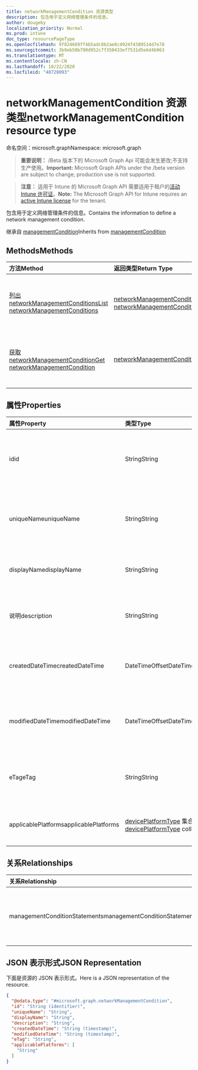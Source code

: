 ```yaml
---
title: networkManagementCondition 资源类型
description: 包含用于定义网络管理条件的信息。
author: dougeby
localization_priority: Normal
ms.prod: intune
doc_type: resourcePageType
ms.openlocfilehash: 9f824669ff4b5adc8b2ae8c4924f4389514d7e78
ms.sourcegitcommit: 3b9eb50b790d952c7f350433ef7531d5e6d4b963
ms.translationtype: MT
ms.contentlocale: zh-CN
ms.lasthandoff: 10/22/2020
ms.locfileid: "48728093"
---
```

# <a name="networkmanagementcondition-resource-type"></a><span data-ttu-id="e1fe3-103">networkManagementCondition 资源类型</span><span class="sxs-lookup"><span data-stu-id="e1fe3-103">networkManagementCondition resource type</span></span>

<span data-ttu-id="e1fe3-104">命名空间：microsoft.graph</span><span class="sxs-lookup"><span data-stu-id="e1fe3-104">Namespace: microsoft.graph</span></span>

> <span data-ttu-id="e1fe3-105">**重要说明：** /Beta 版本下的 Microsoft Graph Api 可能会发生更改;不支持生产使用。</span><span class="sxs-lookup"><span data-stu-id="e1fe3-105">**Important:** Microsoft Graph APIs under the /beta version are subject to change; production use is not supported.</span></span>

> <span data-ttu-id="e1fe3-106">**注意：** 适用于 Intune 的 Microsoft Graph API 需要适用于租户的[活动 Intune 许可证](https://go.microsoft.com/fwlink/?linkid=839381)。</span><span class="sxs-lookup"><span data-stu-id="e1fe3-106">**Note:** The Microsoft Graph API for Intune requires an [active Intune license](https://go.microsoft.com/fwlink/?linkid=839381) for the tenant.</span></span>

<span data-ttu-id="e1fe3-107">包含用于定义网络管理条件的信息。</span><span class="sxs-lookup"><span data-stu-id="e1fe3-107">Contains the information to define a network management condition.</span></span>


<span data-ttu-id="e1fe3-108">继承自 [managementCondition](../resources/intune-fencing-managementcondition.md)</span><span class="sxs-lookup"><span data-stu-id="e1fe3-108">Inherits from [managementCondition](../resources/intune-fencing-managementcondition.md)</span></span>

## <a name="methods"></a><span data-ttu-id="e1fe3-109">Methods</span><span class="sxs-lookup"><span data-stu-id="e1fe3-109">Methods</span></span>
|<span data-ttu-id="e1fe3-110">方法</span><span class="sxs-lookup"><span data-stu-id="e1fe3-110">Method</span></span>|<span data-ttu-id="e1fe3-111">返回类型</span><span class="sxs-lookup"><span data-stu-id="e1fe3-111">Return Type</span></span>|<span data-ttu-id="e1fe3-112">说明</span><span class="sxs-lookup"><span data-stu-id="e1fe3-112">Description</span></span>|
|:---|:---|:---|
|[<span data-ttu-id="e1fe3-113">列出 networkManagementConditions</span><span class="sxs-lookup"><span data-stu-id="e1fe3-113">List networkManagementConditions</span></span>](../api/intune-fencing-networkmanagementcondition-list.md)|<span data-ttu-id="e1fe3-114">[networkManagementCondition](../resources/intune-fencing-networkmanagementcondition.md) 集合</span><span class="sxs-lookup"><span data-stu-id="e1fe3-114">[networkManagementCondition](../resources/intune-fencing-networkmanagementcondition.md) collection</span></span>|<span data-ttu-id="e1fe3-115">列出 [networkManagementCondition](../resources/intune-fencing-networkmanagementcondition.md) 对象的属性和关系。</span><span class="sxs-lookup"><span data-stu-id="e1fe3-115">List properties and relationships of the [networkManagementCondition](../resources/intune-fencing-networkmanagementcondition.md) objects.</span></span>|
|[<span data-ttu-id="e1fe3-116">获取 networkManagementCondition</span><span class="sxs-lookup"><span data-stu-id="e1fe3-116">Get networkManagementCondition</span></span>](../api/intune-fencing-networkmanagementcondition-get.md)|[<span data-ttu-id="e1fe3-117">networkManagementCondition</span><span class="sxs-lookup"><span data-stu-id="e1fe3-117">networkManagementCondition</span></span>](../resources/intune-fencing-networkmanagementcondition.md)|<span data-ttu-id="e1fe3-118">读取 [networkManagementCondition](../resources/intune-fencing-networkmanagementcondition.md) 对象的属性和关系。</span><span class="sxs-lookup"><span data-stu-id="e1fe3-118">Read properties and relationships of the [networkManagementCondition](../resources/intune-fencing-networkmanagementcondition.md) object.</span></span>|

## <a name="properties"></a><span data-ttu-id="e1fe3-119">属性</span><span class="sxs-lookup"><span data-stu-id="e1fe3-119">Properties</span></span>
|<span data-ttu-id="e1fe3-120">属性</span><span class="sxs-lookup"><span data-stu-id="e1fe3-120">Property</span></span>|<span data-ttu-id="e1fe3-121">类型</span><span class="sxs-lookup"><span data-stu-id="e1fe3-121">Type</span></span>|<span data-ttu-id="e1fe3-122">说明</span><span class="sxs-lookup"><span data-stu-id="e1fe3-122">Description</span></span>|
|:---|:---|:---|
|<span data-ttu-id="e1fe3-123">id</span><span class="sxs-lookup"><span data-stu-id="e1fe3-123">id</span></span>|<span data-ttu-id="e1fe3-124">String</span><span class="sxs-lookup"><span data-stu-id="e1fe3-124">String</span></span>|<span data-ttu-id="e1fe3-125">管理条件的唯一标识符。</span><span class="sxs-lookup"><span data-stu-id="e1fe3-125">Unique identifier for the management condition.</span></span> <span data-ttu-id="e1fe3-126">创建时分配的系统生成值。</span><span class="sxs-lookup"><span data-stu-id="e1fe3-126">System generated value assigned when created.</span></span> <span data-ttu-id="e1fe3-127">继承自 [managementCondition](../resources/intune-fencing-managementcondition.md)</span><span class="sxs-lookup"><span data-stu-id="e1fe3-127">Inherited from [managementCondition](../resources/intune-fencing-managementcondition.md)</span></span>|
|<span data-ttu-id="e1fe3-128">uniqueName</span><span class="sxs-lookup"><span data-stu-id="e1fe3-128">uniqueName</span></span>|<span data-ttu-id="e1fe3-129">String</span><span class="sxs-lookup"><span data-stu-id="e1fe3-129">String</span></span>|<span data-ttu-id="e1fe3-130">管理条件的唯一名称。</span><span class="sxs-lookup"><span data-stu-id="e1fe3-130">Unique name for the management condition.</span></span> <span data-ttu-id="e1fe3-131">在管理条件表达式中使用。</span><span class="sxs-lookup"><span data-stu-id="e1fe3-131">Used in management condition expressions.</span></span> <span data-ttu-id="e1fe3-132">继承自 [managementCondition](../resources/intune-fencing-managementcondition.md)</span><span class="sxs-lookup"><span data-stu-id="e1fe3-132">Inherited from [managementCondition](../resources/intune-fencing-managementcondition.md)</span></span>|
|<span data-ttu-id="e1fe3-133">displayName</span><span class="sxs-lookup"><span data-stu-id="e1fe3-133">displayName</span></span>|<span data-ttu-id="e1fe3-134">String</span><span class="sxs-lookup"><span data-stu-id="e1fe3-134">String</span></span>|<span data-ttu-id="e1fe3-135">管理条件的管理员定义名称。</span><span class="sxs-lookup"><span data-stu-id="e1fe3-135">The admin defined name of the management condition.</span></span> <span data-ttu-id="e1fe3-136">继承自 [managementCondition](../resources/intune-fencing-managementcondition.md)</span><span class="sxs-lookup"><span data-stu-id="e1fe3-136">Inherited from [managementCondition](../resources/intune-fencing-managementcondition.md)</span></span>|
|<span data-ttu-id="e1fe3-137">说明</span><span class="sxs-lookup"><span data-stu-id="e1fe3-137">description</span></span>|<span data-ttu-id="e1fe3-138">String</span><span class="sxs-lookup"><span data-stu-id="e1fe3-138">String</span></span>|<span data-ttu-id="e1fe3-139">管理条件的管理员定义的说明。</span><span class="sxs-lookup"><span data-stu-id="e1fe3-139">The admin defined description of the management condition.</span></span> <span data-ttu-id="e1fe3-140">继承自 [managementCondition](../resources/intune-fencing-managementcondition.md)</span><span class="sxs-lookup"><span data-stu-id="e1fe3-140">Inherited from [managementCondition](../resources/intune-fencing-managementcondition.md)</span></span>|
|<span data-ttu-id="e1fe3-141">createdDateTime</span><span class="sxs-lookup"><span data-stu-id="e1fe3-141">createdDateTime</span></span>|<span data-ttu-id="e1fe3-142">DateTimeOffset</span><span class="sxs-lookup"><span data-stu-id="e1fe3-142">DateTimeOffset</span></span>|<span data-ttu-id="e1fe3-143">管理条件的创建时间。</span><span class="sxs-lookup"><span data-stu-id="e1fe3-143">The time the management condition was created.</span></span> <span data-ttu-id="e1fe3-144">生成的服务端。</span><span class="sxs-lookup"><span data-stu-id="e1fe3-144">Generated service side.</span></span> <span data-ttu-id="e1fe3-145">继承自 [managementCondition](../resources/intune-fencing-managementcondition.md)</span><span class="sxs-lookup"><span data-stu-id="e1fe3-145">Inherited from [managementCondition](../resources/intune-fencing-managementcondition.md)</span></span>|
|<span data-ttu-id="e1fe3-146">modifiedDateTime</span><span class="sxs-lookup"><span data-stu-id="e1fe3-146">modifiedDateTime</span></span>|<span data-ttu-id="e1fe3-147">DateTimeOffset</span><span class="sxs-lookup"><span data-stu-id="e1fe3-147">DateTimeOffset</span></span>|<span data-ttu-id="e1fe3-148">上次修改管理条件的时间。</span><span class="sxs-lookup"><span data-stu-id="e1fe3-148">The time the management condition was last modified.</span></span> <span data-ttu-id="e1fe3-149">更新了服务端。</span><span class="sxs-lookup"><span data-stu-id="e1fe3-149">Updated service side.</span></span> <span data-ttu-id="e1fe3-150">继承自 [managementCondition](../resources/intune-fencing-managementcondition.md)</span><span class="sxs-lookup"><span data-stu-id="e1fe3-150">Inherited from [managementCondition](../resources/intune-fencing-managementcondition.md)</span></span>|
|<span data-ttu-id="e1fe3-151">eTag</span><span class="sxs-lookup"><span data-stu-id="e1fe3-151">eTag</span></span>|<span data-ttu-id="e1fe3-152">String</span><span class="sxs-lookup"><span data-stu-id="e1fe3-152">String</span></span>|<span data-ttu-id="e1fe3-153">管理条件的 ETag。</span><span class="sxs-lookup"><span data-stu-id="e1fe3-153">ETag of the management condition.</span></span> <span data-ttu-id="e1fe3-154">更新了服务端。</span><span class="sxs-lookup"><span data-stu-id="e1fe3-154">Updated service side.</span></span> <span data-ttu-id="e1fe3-155">继承自 [managementCondition](../resources/intune-fencing-managementcondition.md)</span><span class="sxs-lookup"><span data-stu-id="e1fe3-155">Inherited from [managementCondition](../resources/intune-fencing-managementcondition.md)</span></span>|
|<span data-ttu-id="e1fe3-156">applicablePlatforms</span><span class="sxs-lookup"><span data-stu-id="e1fe3-156">applicablePlatforms</span></span>|<span data-ttu-id="e1fe3-157">[devicePlatformType](../resources/intune-shared-deviceplatformtype.md) 集合</span><span class="sxs-lookup"><span data-stu-id="e1fe3-157">[devicePlatformType](../resources/intune-shared-deviceplatformtype.md) collection</span></span>|<span data-ttu-id="e1fe3-158">适用于此管理条件的平台。</span><span class="sxs-lookup"><span data-stu-id="e1fe3-158">The applicable platforms for this management condition.</span></span> <span data-ttu-id="e1fe3-159">继承自 [managementCondition](../resources/intune-fencing-managementcondition.md)</span><span class="sxs-lookup"><span data-stu-id="e1fe3-159">Inherited from [managementCondition](../resources/intune-fencing-managementcondition.md)</span></span>|

## <a name="relationships"></a><span data-ttu-id="e1fe3-160">关系</span><span class="sxs-lookup"><span data-stu-id="e1fe3-160">Relationships</span></span>
|<span data-ttu-id="e1fe3-161">关系</span><span class="sxs-lookup"><span data-stu-id="e1fe3-161">Relationship</span></span>|<span data-ttu-id="e1fe3-162">类型</span><span class="sxs-lookup"><span data-stu-id="e1fe3-162">Type</span></span>|<span data-ttu-id="e1fe3-163">说明</span><span class="sxs-lookup"><span data-stu-id="e1fe3-163">Description</span></span>|
|:---|:---|:---|
|<span data-ttu-id="e1fe3-164">managementConditionStatements</span><span class="sxs-lookup"><span data-stu-id="e1fe3-164">managementConditionStatements</span></span>|<span data-ttu-id="e1fe3-165">[managementConditionStatement](../resources/intune-fencing-managementconditionstatement.md) 集合</span><span class="sxs-lookup"><span data-stu-id="e1fe3-165">[managementConditionStatement](../resources/intune-fencing-managementconditionstatement.md) collection</span></span>|<span data-ttu-id="e1fe3-166">与管理条件相关联的管理条件语句。</span><span class="sxs-lookup"><span data-stu-id="e1fe3-166">The management condition statements associated to the management condition.</span></span> <span data-ttu-id="e1fe3-167">继承自 [managementCondition](../resources/intune-fencing-managementcondition.md)</span><span class="sxs-lookup"><span data-stu-id="e1fe3-167">Inherited from [managementCondition](../resources/intune-fencing-managementcondition.md)</span></span>|

## <a name="json-representation"></a><span data-ttu-id="e1fe3-168">JSON 表示形式</span><span class="sxs-lookup"><span data-stu-id="e1fe3-168">JSON Representation</span></span>
<span data-ttu-id="e1fe3-169">下面是资源的 JSON 表示形式。</span><span class="sxs-lookup"><span data-stu-id="e1fe3-169">Here is a JSON representation of the resource.</span></span>
<!-- {
  "blockType": "resource",
  "keyProperty": "id",
  "@odata.type": "microsoft.graph.networkManagementCondition"
}
-->
``` json
{
  "@odata.type": "#microsoft.graph.networkManagementCondition",
  "id": "String (identifier)",
  "uniqueName": "String",
  "displayName": "String",
  "description": "String",
  "createdDateTime": "String (timestamp)",
  "modifiedDateTime": "String (timestamp)",
  "eTag": "String",
  "applicablePlatforms": [
    "String"
  ]
}
```






